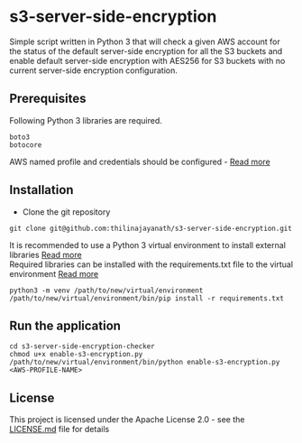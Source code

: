 # s3-server-side-encryption

Simple script written in Python 3 that will check a given AWS account for the status of the default server-side encryption for all the S3 buckets and enable default server-side encryption with AES256 for S3 buckets with no current server-side encryption configuration.

## Prerequisites

Following Python 3 libraries are required.
```
boto3
botocore
```

AWS named profile and credentials should be configured - [Read more](https://docs.aws.amazon.com/cli/latest/userguide/cli-chap-configure.html)

## Installation

* Clone the git repository
```
git clone git@github.com:thilinajayanath/s3-server-side-encryption.git
```

It is recommended to use a Python 3 virtual environment to install external libraries [Read more](https://docs.python.org/3/library/venv.html)  
Required libraries can be installed with the requirements.txt file to the virtual environment [Read more](https://pip.pypa.io/en/stable/user_guide/#requirements-files)

```
python3 -m venv /path/to/new/virtual/environment
/path/to/new/virtual/environment/bin/pip install -r requirements.txt
```

## Run the application

```
cd s3-server-side-encryption-checker
chmod u+x enable-s3-encryption.py
/path/to/new/virtual/environment/bin/python enable-s3-encryption.py <AWS-PROFILE-NAME>
```

## License

This project is licensed under the Apache License 2.0 - see the [LICENSE.md](LICENSE.md) file for details
